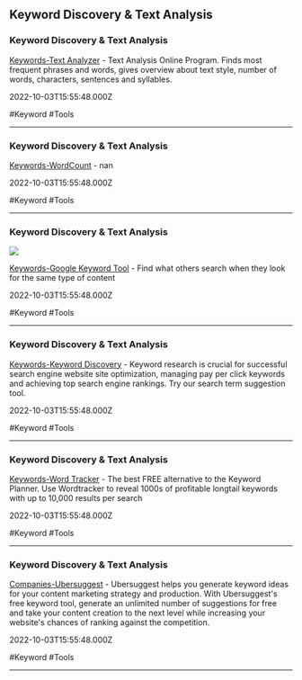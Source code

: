 ## Keyword Discovery & Text Analysis

### Keyword Discovery & Text Analysis

[Keywords-Text Analyzer](https://www.online-utility.org/text/analyzer.jsp) - Text Analysis Online Program. Finds most frequent phrases and words, gives overview about text style, number of words, characters, sentences and syllables.

2022-10-03T15:55:48.000Z

#Keyword #Tools

---

### Keyword Discovery & Text Analysis

[Keywords-WordCount](http://www.writewords.org.uk/word_count.asp) - nan

2022-10-03T15:55:48.000Z

#Keyword #Tools

---

### Keyword Discovery & Text Analysis

![](https://lh3.googleusercontent.com/nupo3HWMIUeuul9r2IBSfpBo568bL-STG9nA71dUuW97DnhAXFgm2WWjczhTFqRHQZRf5VA-_PmxIZaIAXhOUrzfr5unPjFuW9za=w1200)

[Keywords-Google Keyword Tool](https://ads.google.com/home/tools/keyword-planner) - Find what others search when they look for the same type of content

2022-10-03T15:55:48.000Z

#Keyword #Tools

---

### Keyword Discovery & Text Analysis

[Keywords-Keyword Discovery](http://www.keyworddiscovery.com) - Keyword research is crucial for successful search engine website site optimization, managing pay per click keywords and achieving top search engine rankings. Try our search term suggestion tool.

2022-10-03T15:55:48.000Z

#Keyword #Tools

---

### Keyword Discovery & Text Analysis

[Keywords-Word Tracker](https://www.wordtracker.com) - The best FREE alternative to the Keyword Planner. Use Wordtracker to reveal 1000s of profitable longtail keywords with up to 10,000 results per search

2022-10-03T15:55:48.000Z

#Keyword #Tools

---

### Keyword Discovery & Text Analysis

[Companies-Ubersuggest](http://ubersuggest.org) - Ubersuggest helps you generate keyword ideas for your content marketing strategy and production. With Ubersuggest's free keyword tool, generate an unlimited number of suggestions for free and take your content creation to the next level while increasing your website's chances of ranking against the competition.

2022-10-03T15:55:48.000Z

#Keyword #Tools

---
